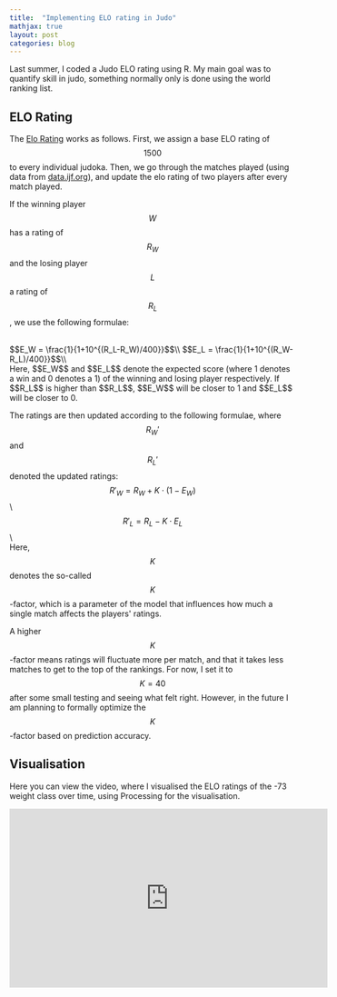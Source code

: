 ```yaml
---
title:  "Implementing ELO rating in Judo"
mathjax: true
layout: post
categories: blog
---
```

Last summer, I coded a Judo ELO rating using R. My main goal was to quantify skill in judo, something normally only is done using the world ranking list.

## ELO Rating
The [Elo Rating](https://en.wikipedia.org/wiki/Elo_rating_system) works as follows. First, we assign a base ELO rating of $$1500$$ to every individual judoka. Then, we go through the matches played (using data from [data.ijf.org](data.ijf.org)), and update the elo rating of two players after every match played.

If the winning player $$W$$ has a rating of $$R_W$$ and the losing player $$L$$ a rating of $$R_L$$, we use the following formulae:

<br>
$$E_W = \frac{1}{1+10^{(R_L-R_W)/400}}$$\\
$$E_L = \frac{1}{1+10^{(R_W-R_L)/400}}$$\\
<br>
Here, $$E_W$$ and $$E_L$$ denote the expected score (where 1 denotes a win and 0 denotes a 1) of the winning and losing player respectively. If $$R_L$$ is higher than $$R_L$$, $$E_W$$ will be closer to 1 and $$E_L$$ will be closer to 0.

The ratings are then updated according to the following formulae, where $$R_W'$$ and $$R_L'$$ denoted the updated ratings:
<br>
$$R'_W = R_W + K \cdot (1 - E_W)$$\\
$$R'_L = R_L - K \cdot E_L$$\\
<br>
Here, $$K$$ denotes the so-called $$K$$-factor, which is a parameter of the model that influences how much a single match affects the players' ratings. 

A higher $$K$$-factor means ratings will fluctuate more per match, and that it takes less matches to get to the top of the rankings. For now, I set it to $$K=40$$ after some small testing and seeing what felt right. However, in the future I am planning to formally optimize the $$K$$-factor based on prediction accuracy.

## Visualisation
Here you can view the video, where I visualised the ELO ratings of the -73 weight class over time, using Processing for the visualisation.

<iframe width="560" height="315" src="https://www.youtube.com/embed/DHo23RTPf7Y?si=xtUTTNa-p6zbncKu" title="YouTube video player" frameborder="0" allow="accelerometer; autoplay; clipboard-write; encrypted-media; gyroscope; picture-in-picture; web-share" referrerpolicy="strict-origin-when-cross-origin" allowfullscreen></iframe>
